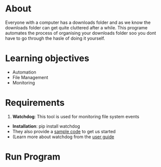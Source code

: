 # About
Everyone with a computer has a downloads folder and as we know the downloads folder can get quite cluttered after a while. This programe automates the process of organising your downloads folder soo you dont have to go through the hasle of doing it yourself.

# Learning objectives
- Automation
- File Management
- Monitoring

# Requirements
1. **Watchdog**: This tool is used for monitoring file system events
 * **Installation**: pip install watchdog
 * They also provide a [sample code](https://pythonhosted.org/watchdog/quickstart.html#a-simple-example) to get us started
 * (Learn more about watchdog from the [user guide](https://pythonhosted.org/watchdog/#user-s-guide)

# Run Program
